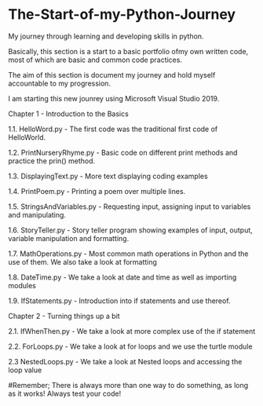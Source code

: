 # The-Start-of-my-Python-Journey
My journey through learning and developing skills in python.

Basically, this section is a start to a basic portfolio ofmy own written code, most of which are basic and common code practices.

The aim of this section is document my journey and hold myself accountable to my progression.

I am starting this new jounrey using Microsoft Visual Studio 2019.

Chapter 1 - Introduction to the Basics

1.1. HelloWord.py - The first code was the traditional first code of HelloWorld.

1.2. PrintNurseryRhyme.py - Basic code on different print methods and practice the prin() method.

1.3. DisplayingText.py - More text displaying coding examples

1.4. PrintPoem.py - Printing a poem over multiple lines.

1.5. StringsAndVariables.py - Requesting input, assigning input to variables and manipulating.

1.6. StoryTeller.py - Story teller program showing examples of input, output, variable manipulation and formatting.

1.7. MathOperations.py - Most common math operations in Python and the use of them. We also take a look at formatting

1.8. DateTime.py - We take a look at date and time as well as importing modules

1.9. IfStatements.py - Introduction into if statements and use thereof.

Chapter 2 - Turning things up a bit

2.1. IfWhenThen.py - We take a look at more complex use of the if statement

2.2. ForLoops.py - We take a look at for loops and we use the turtle module

2.3 NestedLoops.py - We take a look at Nested loops and accessing the loop value

#Remember; 
There is always more than one way to do something, as long as it works!
Always test your code!
